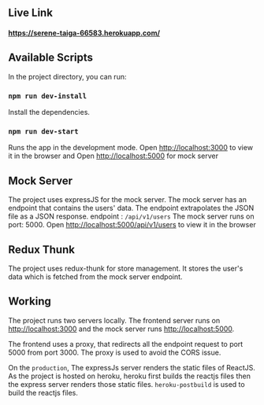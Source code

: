 ## Live Link

#### https://serene-taiga-66583.herokuapp.com/

## Available Scripts

In the project directory, you can run:

### `npm run dev-install`

Install the dependencies.

### `npm run dev-start`

Runs the app in the development mode.
Open [http://localhost:3000](http://localhost:3000) to view it in the browser and Open [http://localhost:5000](http://localhost:5000) for mock server

## Mock Server

The project uses expressJS for the mock server.
The mock server has an endpoint that contains the users' data.
The endpoint extrapolates the JSON file as a JSON response.
endpoint : `/api/v1/users`
The mock server runs on port: 5000. Open [http://localhost:5000/api/v1/users](http://localhost:5000/api/v1/users) to view it in the browser

## Redux Thunk

The project uses redux-thunk for store management. It stores the user's data which is fetched from the mock server endpoint.

## Working

The project runs two servers locally. The frontend server runs on [http://localhost:3000](http://localhost:3000) and the mock server runs [http://localhost:5000](http://localhost:5000).

The frontend uses a proxy, that redirects all the endpoint request to port 5000 from port 3000. The proxy is used to avoid the CORS issue.

On the `production`, The expressJs server renders the static files of ReactJS.
As the project is hosted on heroku, heroku first builds the reactjs files then the express server renders those static files.
`heroku-postbuild` is used to build the reactjs files.
